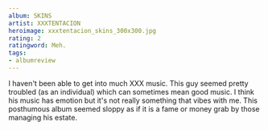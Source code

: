 ```yaml
---
album: SKINS
artist: XXXTENTACION
heroimage: xxxtentacion_skins_300x300.jpg
rating: 2
ratingword: Meh.
tags:
- albumreview
---
```

I haven't been able to get into much XXX music. This guy seemed pretty troubled
(as an individual) which can sometimes mean good music. I think his music has
emotion but it's not really something that vibes with me. This posthumous album
seemed sloppy as if it is a fame or money grab by those managing his estate.
